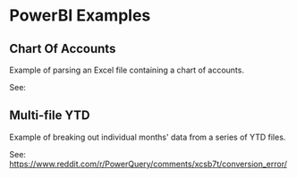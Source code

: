 # PowerBI Examples

## Chart Of Accounts

Example of parsing an Excel file containing a chart of accounts.

See:


## Multi-file YTD

Example of breaking out individual months' data from a series of YTD files.

See:
https://www.reddit.com/r/PowerQuery/comments/xcsb7t/conversion_error/
